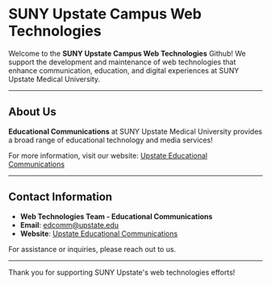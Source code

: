 # SUNY Upstate Campus Web Technologies

Welcome to the **SUNY Upstate Campus Web Technologies** Github! We support the development and maintenance of web technologies that enhance communication, education, and digital experiences at SUNY Upstate Medical University.

---

## About Us

**Educational Communications** at SUNY Upstate Medical University provides a broad range of educational technology and media services!

For more information, visit our website: [Upstate Educational Communications](https://www.upstate.edu/edcomm/)

---

## Contact Information

- **Web Technologies Team - Educational Communications**
- **Email**: [edcomm@upstate.edu](mailto:edcomm@upstate.edu)
- **Website**: [Upstate Educational Communications](https://www.upstate.edu/edcomm/)

For assistance or inquiries, please reach out to us.

---

Thank you for supporting SUNY Upstate's web technologies efforts!